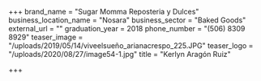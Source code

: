 +++
brand_name = "Sugar Momma Reposteria y Dulces"
business_location_name = "Nosara"
business_sector = "Baked Goods"
external_url = ""
graduation_year = 2018
phone_number = "(506) 8309 8929"
teaser_image = "/uploads/2019/05/14/viveelsueño_arianacrespo_225.JPG"
teaser_logo = "/uploads/2020/08/27/image54-1.jpg"
title = "Kerlyn Aragón Ruiz"

+++
